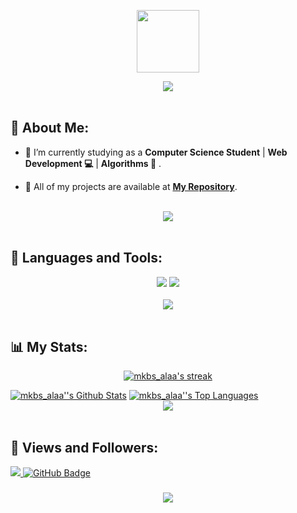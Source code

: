 <p align="center" ><img  src = "https://github.com/7oSkaaa/7oSkaaa/blob/main/Images/about_me.gif?raw=true" width = 100px></p>

<div align="center">
    <img src="https://readme-typing-svg.herokuapp.com/?font=Righteous&size=35&center=true&vCenter=true&width=500&height=70&duration=4000&lines=Hi+There!+👋;" />
</div>

<br>

## 💫 About Me:

- 🔭 I’m currently studying as a **Computer Science Student** | **Web Development 💻** | **Algorithms 📱** .

- 🌱 All of my projects are available at **[My Repository](https://github.com/mkbs_alaa'?page=1&tab=repositories)**.

<br>
<div align="center">
    <img src="https://user-images.githubusercontent.com/73097560/115834477-dbab4500-a447-11eb-908a-139a6edaec5c.gif" />
</div>
<br>

## 🚀 Languages and Tools:
<div align="center">
    <img src="https://skillicons.dev/icons?i=c,cpp,html,css,javascript" />
    <img src="https://skillicons.dev/icons?i=github,vscode" /><br>
</div>

<br>
<div align="center">
    <img src="https://user-images.githubusercontent.com/73097560/115834477-dbab4500-a447-11eb-908a-139a6edaec5c.gif" />
</div>
<br>

## 📊 My Stats:

<p align="center">
    <a href="https://github.com/mkbs_alaa'/github-readme-streak-stats">
        <img title="🔥 Get streak stats for your profile at git.io/streak-stats" alt="mkbs_alaa's streak" src="https://github-readme-streak-stats.herokuapp.com/?user=mkbs_alaa'&theme=black-ice&hide_border=true&stroke=0000&background=060A0CD0"/>
    </a>
</p>
<a href="https://github.com/mkbs_alaa'/github-readme-stats"><img alt="mkbs_alaa''s Github Stats" src="https://github-readme-stats.vercel.app/api?username=mkbs_alaa'&show_icons=true&count_private=true&theme=react&hide_border=true&bg_color=0D1117" /></a>
<a href="https://github.com/mkbs_alaa'/github-readme-stats"><img alt="mkbs_alaa''s Top Languages" src="https://github-readme-stats.vercel.app/api/top-langs/?username=mkbs_alaa'&langs_count=8&count_private=true&layout=compact&theme=react&hide_border=true&bg_color=0D1117" /></a>

<br>
<div align="center">
    <img src="https://user-images.githubusercontent.com/73097560/115834477-dbab4500-a447-11eb-908a-139a6edaec5c.gif" />
</div>
<br>

## 💜 Views and Followers:

<a href="https://github.com/mkbs_alaa'/github-profile-views-counter">
    <img src="https://komarev.com/ghpvc/?username=mkbs_alaa'">
</a>
<a href="https://github.com/mkbs_alaa'?tab=followers"><img src="https://img.shields.io/github/followers/mkbs_alaa'?label=Followers&style=social" alt="GitHub Badge"></a>
<h3 align="center">
    <img src="https://readme-typing-svg.herokuapp.com/?font=Righteous&size=25&center=true&vCenter=true&width=500&height=70&duration=4000&lines=Thanks+for+visiting!;+Shoot+me+a+message+on+Linkedin!;Computer+Science+Is+My+Life+❤️">
</h3>

<br/>

